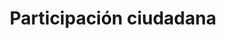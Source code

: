 ---
title: Participación ciudadana
form_url: https://docs.google.com/forms/d/e/1FAIpQLSdoWHMb7R_ZMG8Xm8METrNXi9KLmfiNgwKniFzI1fZPUKVb4Q/viewform
---